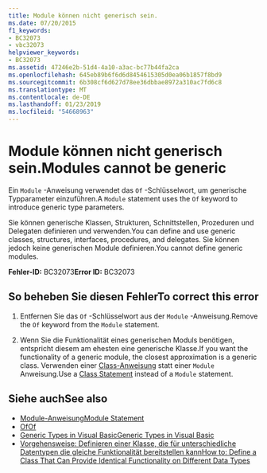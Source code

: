 ```yaml
---
title: Module können nicht generisch sein.
ms.date: 07/20/2015
f1_keywords:
- BC32073
- vbc32073
helpviewer_keywords:
- BC32073
ms.assetid: 47246e2b-51d4-4a10-a3ac-bc77b44fa2ca
ms.openlocfilehash: 645eb89b6f6d6d8454615305d0ea06b1857f8bd9
ms.sourcegitcommit: 6b308cf6d627d78ee36dbbae8972a310ac7fd6c8
ms.translationtype: MT
ms.contentlocale: de-DE
ms.lasthandoff: 01/23/2019
ms.locfileid: "54668963"
---
```

# <a name="modules-cannot-be-generic"></a><span data-ttu-id="fac4c-102">Module können nicht generisch sein.</span><span class="sxs-lookup"><span data-stu-id="fac4c-102">Modules cannot be generic</span></span>
<span data-ttu-id="fac4c-103">Ein `Module` -Anweisung verwendet das `Of` -Schlüsselwort, um generische Typparameter einzuführen.</span><span class="sxs-lookup"><span data-stu-id="fac4c-103">A `Module` statement uses the `Of` keyword to introduce generic type parameters.</span></span>  
  
 <span data-ttu-id="fac4c-104">Sie können generische Klassen, Strukturen, Schnittstellen, Prozeduren und Delegaten definieren und verwenden.</span><span class="sxs-lookup"><span data-stu-id="fac4c-104">You can define and use generic classes, structures, interfaces, procedures, and delegates.</span></span> <span data-ttu-id="fac4c-105">Sie können jedoch keine generischen Module definieren.</span><span class="sxs-lookup"><span data-stu-id="fac4c-105">You cannot define generic modules.</span></span>  
  
 <span data-ttu-id="fac4c-106">**Fehler-ID:** BC32073</span><span class="sxs-lookup"><span data-stu-id="fac4c-106">**Error ID:** BC32073</span></span>  
  
## <a name="to-correct-this-error"></a><span data-ttu-id="fac4c-107">So beheben Sie diesen Fehler</span><span class="sxs-lookup"><span data-stu-id="fac4c-107">To correct this error</span></span>  
  
1.  <span data-ttu-id="fac4c-108">Entfernen Sie das `Of` -Schlüsselwort aus der `Module` -Anweisung.</span><span class="sxs-lookup"><span data-stu-id="fac4c-108">Remove the `Of` keyword from the `Module` statement.</span></span>  
  
2.  <span data-ttu-id="fac4c-109">Wenn Sie die Funktionalität eines generischen Moduls benötigen, entspricht diesem am ehesten eine generische Klasse.</span><span class="sxs-lookup"><span data-stu-id="fac4c-109">If you want the functionality of a generic module, the closest approximation is a generic class.</span></span> <span data-ttu-id="fac4c-110">Verwenden einer [Class-Anweisung](../../visual-basic/language-reference/statements/class-statement.md) statt einer `Module` Anweisung.</span><span class="sxs-lookup"><span data-stu-id="fac4c-110">Use a [Class Statement](../../visual-basic/language-reference/statements/class-statement.md) instead of a `Module` statement.</span></span>  
  
## <a name="see-also"></a><span data-ttu-id="fac4c-111">Siehe auch</span><span class="sxs-lookup"><span data-stu-id="fac4c-111">See also</span></span>
- [<span data-ttu-id="fac4c-112">Module-Anweisung</span><span class="sxs-lookup"><span data-stu-id="fac4c-112">Module Statement</span></span>](../../visual-basic/language-reference/statements/module-statement.md)
- [<span data-ttu-id="fac4c-113">Of</span><span class="sxs-lookup"><span data-stu-id="fac4c-113">Of</span></span>](../../visual-basic/language-reference/statements/of-clause.md)
- [<span data-ttu-id="fac4c-114">Generic Types in Visual Basic</span><span class="sxs-lookup"><span data-stu-id="fac4c-114">Generic Types in Visual Basic</span></span>](../../visual-basic/programming-guide/language-features/data-types/generic-types.md)
- [<span data-ttu-id="fac4c-115">Vorgehensweise: Definieren einer Klasse, die für unterschiedliche Datentypen die gleiche Funktionalität bereitstellen kann</span><span class="sxs-lookup"><span data-stu-id="fac4c-115">How to: Define a Class That Can Provide Identical Functionality on Different Data Types</span></span>](../../visual-basic/programming-guide/language-features/data-types/how-to-define-a-class-that-can-provide-identical-functionality.md)

